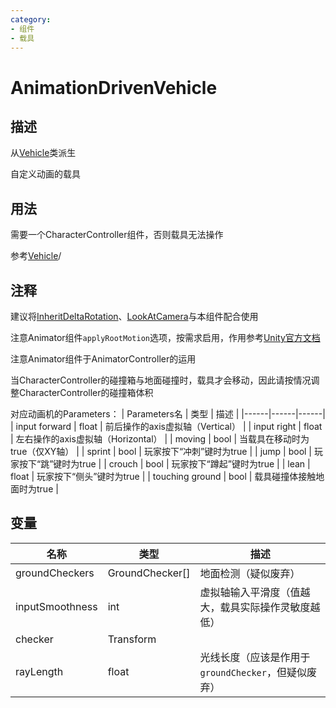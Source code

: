 ```yaml
---
category: 
- 组件
- 载具
---
```

# AnimationDrivenVehicle

## 描述
从[Vehicle](./Vehicle.md)类派生

自定义动画的载具
## 用法
需要一个CharacterController组件，否则载具无法操作

参考[Vehicle](./Vehicle.md)/
## 注释
建议将[InheritDeltaRotation](./InheritDeltaRotation.md)、[LookAtCamera](./LookAtCamera.md)与本组件配合使用

注意Animator组件`applyRootMotion`选项，按需求启用，作用参考[Unity官方文档](https://docs.unity.cn/cn/2020.3/Manual/class-Animator.html)

注意Animator组件于AnimatorController的运用

当CharacterController的碰撞箱与地面碰撞时，载具才会移动，因此请按情况调整CharacterController的碰撞箱体积

对应动画机的Parameters：
| Parameters名 | 类型 | 描述 |
|------|------|------|
| input forward | float | 前后操作的axis虚拟轴（Vertical） |
| input right | float | 左右操作的axis虚拟轴（Horizontal） |
| moving | bool | 当载具在移动时为true（仅XY轴） |
| sprint | bool | 玩家按下“冲刺”键时为true |
| jump | bool | 玩家按下“跳”键时为true |
| crouch | bool | 玩家按下“蹲起”键时为true |
| lean | float | 玩家按下“侧头”键时为true |
| touching ground | bool | 载具碰撞体接触地面时为true |

## 变量
| 名称 | 类型 | 描述 |
| ----------- | ----------- | ----------- |
| groundCheckers | GroundChecker[] | 地面检测（疑似废弃） |
| inputSmoothness | int | 虚拟轴输入平滑度（值越大，载具实际操作灵敏度越低） |
| checker | Transform |  |
| rayLength | float  | 光线长度（应该是作用于`groundChecker`，但疑似废弃） |
